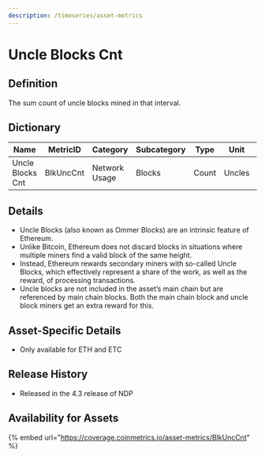 ```yaml
---
description: /timeseries/asset-metrics
---
```


# Uncle Blocks Cnt

## Definition

The sum count of uncle blocks mined in that interval.

## Dictionary

| Name             | MetricID  | Category      | Subcategory | Type  | Unit   | Interval       |
| ---------------- | --------- | ------------- | ----------- | ----- | ------ | -------------- |
| Uncle Blocks Cnt | BlkUncCnt | Network Usage | Blocks      | Count | Uncles | 1 block, 1 day |

## Details

* Uncle Blocks (also known as Ommer Blocks) are an intrinsic feature of Ethereum.
* Unlike Bitcoin, Ethereum does not discard blocks in situations where multiple miners find a valid block of the same height.
* Instead, Ethereum rewards secondary miners with so-called Uncle Blocks, which effectively represent a share of the work, as well as the reward, of processing transactions.
* Uncle blocks are not included in the asset’s main chain but are referenced by main chain blocks. Both the main chain block and uncle block miners get an extra reward for this.

## Asset-Specific Details

* Only available for ETH and ETC

## Release History

* Released in the 4.3 release of NDP

## Availability for Assets

{% embed url="https://coverage.coinmetrics.io/asset-metrics/BlkUncCnt" %}
